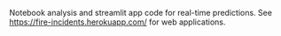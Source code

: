 Notebook analysis and streamlit app code for real-time predictions.
See https://fire-incidents.herokuapp.com/ for web applications. 
